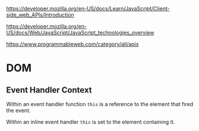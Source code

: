 https://developer.mozilla.org/en-US/docs/Learn/JavaScript/Client-side_web_APIs/Introduction

https://developer.mozilla.org/en-US/docs/Web/JavaScript/JavaScript_technologies_overview

https://www.programmableweb.com/category/all/apis

# DOM

## Event Handler Context
Within an event handler function `this` is a reference to the element that fired the event.

Within an inline event handler `this` is set to the element containing it.